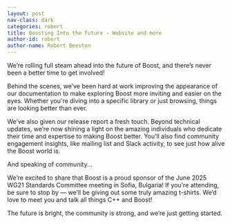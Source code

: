 ```yaml
---
layout: post
nav-class: dark
categories: robert
title: Boosting Into the Future - Website and more
author-id: robert
author-name: Robert Beeston
---
```


We’re rolling full steam ahead into the future of Boost, and there’s never been a better time to get involved!

Behind the scenes, we’ve been hard at work improving the appearance of our documentation to make exploring Boost more inviting and easier on the eyes. Whether you're diving into a specific library or just browsing, things are looking better than ever.

We’ve also given our release report a fresh touch. Beyond technical updates, we’re now shining a light on the amazing individuals who dedicate their time and expertise to making Boost better. You’ll also find community engagement insights, like mailing list and Slack activity, to see just how alive the Boost world is.

And speaking of community...

 We’re excited to share that Boost is a proud sponsor of the June 2025 WG21 Standards Committee meeting in Sofia, Bulgaria! If you're attending, be sure to stop by — we’ll be giving out some truly amazing t-shirts. We’d love to meet you and talk all things C++ and Boost!

The future is bright, the community is strong, and we’re just getting started.